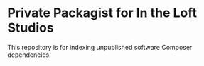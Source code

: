 # Private Packagist for In the Loft Studios

This repository is for indexing unpublished software Composer dependencies.
